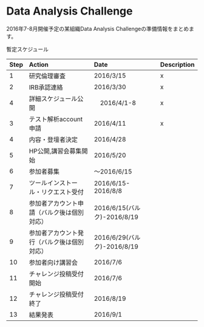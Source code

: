 # Data Analysis Challenge

2016年7-8月開催予定の某組織Data Analysis Challengeの準備情報をまとめます。

暫定スケジュール

|Step| Action       | Date      |  Description |
|:-----|:-----------|:------------|:-------------|
|1| 研究倫理審査| 2016/3/15  |      x    |
|2| IRB承認連絡 | 2016/3/30  |    x    |
|4| 詳細スケジュール公開 |  　2016/4/1-8    |  x        |
|3| テスト解析account申請 | 2016/4/11 |    x      |
|4| 内容・登壇者決定  | 2016/4/28           |          |
|5| HP公開,講習会募集開始 |    2016/5/20    |        |
|6| 参加者募集     |   ～2016/6/15   |     |
|7| ツールインストール・リクエスト受付     |   2016/6/15-2016/8/8   |     |
|8| 参加者アカウント申請（バルク後は個別対応）     |   2016/6/15(バルク)-2016/8/19   |     |
|9| 参加者アカウント発行（バルク後は個別対応）     |   2016/6/29(バルク)-2016/8/19   |     |
|10 | 参加者向け講習会     |   2016/7/6   |     |
|11 | チャレンジ投稿受付開始     |   2016/7/6   |     |
|12 | チャレンジ投稿受付終了     |   2016/8/19   |     |
|13 | 結果発表     |   2016/9/1   |     |
